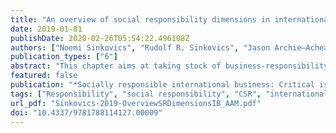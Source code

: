 ```yaml
---
title: "An overview of social responsibility dimensions in international business"
date: 2019-01-01
publishDate: 2020-02-26T05:54:22.496108Z
authors: ["Noemi Sinkovics", "Rudolf R. Sinkovics", "Jason Archie–Acheampong"]
publication_types: ["6"]
abstract: "This chapter aims at taking stock of business-responsibility-related studies in international business (IB) research. Key features of this literature review include (1) a broad search strategy capturing both positive and negative aspects of responsibility, (2) not imposing any constraints on the time period, and (3) extending the search to all IB journals included in the Web of Science database. By incorporating both responsible and irresponsible behavior in the search strategy, we are able to provide a holistic map of responsibility-related research in IB."
featured: false
publication: "*Socially responsible international business: Critical issues and the way forward*"
tags: ["Responsibility", "social responsibility", "CSR", "international Business", "IB"]
url_pdf: "Sinkovics-2019-OverviewSRDimensionsIB_AAM.pdf"
doi: "10.4337/9781788114127.00009"
---
```

